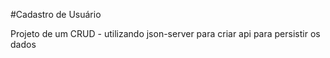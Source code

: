 #Cadastro de Usuário

Projeto de um CRUD - utilizando json-server para criar api para persistir os dados

